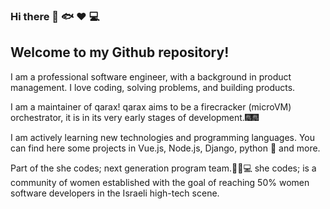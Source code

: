 ### Hi there 👋 :fish: :heart: :computer: 
## Welcome to my Github repository!
I am a professional software engineer, with a background in product management.
I love coding, solving problems, and building products.

I am a maintainer of qarax! qarax aims to be a firecracker (microVM) orchestrator, it is in its very early stages of development.:fireworks::fireworks:

I am actively learning new technologies and programming languages. You can find here some projects in Vue.js, Node.js, Django, python :snake: and more.

Part of the she codes; next generation program team.:woman::girl::computer: 
she codes; is a community of women established with the goal of reaching 50% women software developers in the Israeli high-tech scene.

<!--
**douek/douek** is a ✨ _special_ ✨ repository because its `README.md` (this file) appears on your GitHub profile.

Here are some ideas to get you started:

- 🔭 I’m currently working on ...
- 🌱 I’m currently learning ...
- 👯 I’m looking to collaborate on ...
- 🤔 I’m looking for help with ...
- 💬 Ask me about ...
- 📫 How to reach me: ...
- 😄 Pronouns: ...
- ⚡ Fun fact: ...
-->
